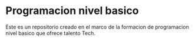# Programacion nivel basico

Este es un repositorio creado en el marco de la formacion de programacion nivel basico que ofrece talento Tech.